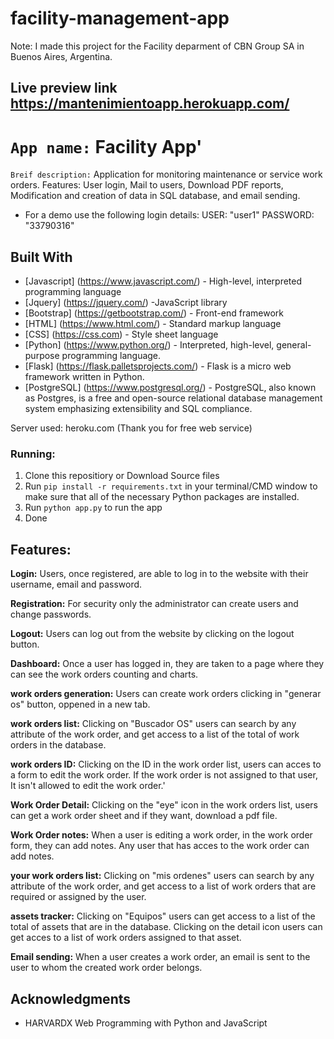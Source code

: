 # facility-management-app
Note: I made this project for the Facility deparment of CBN Group SA in Buenos Aires, Argentina.<br>

## Live preview link <a href = 'https://mantenimientoapp.herokuapp.com/' > https://mantenimientoapp.herokuapp.com/ </a>


# `App name:` Facility App'

``Breif description:`` Application for monitoring maintenance or service work orders. Features: User login, Mail to users, Download PDF reports, Modification and creation of data in SQL database, and email sending.

* For a demo use the following login details:
USER: "user1"
PASSWORD: "33790316"

## Built With

* [Javascript] (https://www.javascript.com/) - High-level, interpreted programming language
* [Jquery] (https://jquery.com/) -JavaScript library
* [Bootstrap] (https://getbootstrap.com/) - Front-end framework
* [HTML] (https://www.html.com/) - Standard markup language
* [CSS] (https://css.com) - Style sheet language
* [Python] (https://www.python.org/) - Interpreted, high-level, general-purpose programming language.
* [Flask] (https://flask.palletsprojects.com/) - Flask is a micro web framework written in Python.
* [PostgreSQL] (https://www.postgresql.org/) - PostgreSQL, also known as Postgres, is a free and open-source relational database management system emphasizing extensibility and SQL compliance.


Server used:
heroku.com (Thank you for free web service)

### Running:

1. Clone this repositiory  or Download Source files
2. Run ```pip install -r requirements.txt``` in your terminal/CMD window to make sure that all of the necessary Python packages are installed.
3. Run ```python app.py``` to run the app
4. Done

## Features:

**Login:**  Users, once registered, are able to log in to the website with their username, email and password.

**Registration:** For security only the administrator can create users and change passwords.

**Logout:** Users can log out from the website by clicking on the logout button.

**Dashboard:**  Once a user has logged in, they are taken to a page where they can see the work orders counting and charts.

**work orders generation:**  Users can create work orders clicking in "generar os" button, oppened in a new tab.

**work orders list:**  Clicking on "Buscador OS" users can search by any attribute of the work order, and get access to a list of the total of work orders in the database.

**work orders ID:**  Clicking on the ID in the work order list, users can acces to a form to edit the work order. If the work order is not assigned to that user, It isn't allowed to edit the work order.'

**Work Order Detail:** Clicking on the "eye" icon in the work orders list, users can get a work order sheet and if they want, download a pdf file.

**Work Order notes:** When a user is editing a work order, in the work order form, they can add notes. Any user that has acces to the work order can add notes.

**your work orders list:**  Clicking on "mis ordenes" users can search by any attribute of the work order, and get access to a list of work orders that are required or assigned by the user.

**assets tracker:**  Clicking on "Equipos" users can  get access to a list of the total of assets that are in the database. Clicking on the detail icon users can get acces to a list of work orders assigned to that asset.

**Email sending:**  When a user creates a work order, an email is sent to the user to whom the created work order belongs.


## Acknowledgments

* HARVARDX Web Programming with Python and JavaScript
